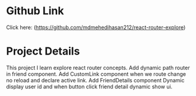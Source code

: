 # Github Link

Click here: (https://github.com/mdmehedihasan212/react-router-explore)

# Project Details

This project I learn explore react router concepts. Add dynamic path router in friend component. Add CustomLink component when we route change no reload and declare active link. Add FriendDetails component Dynamic display user id and when button click friend detail dynamic show ui.